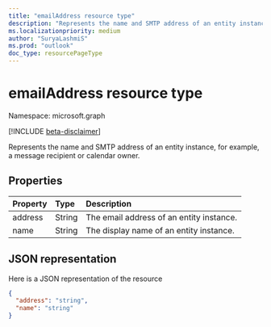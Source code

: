 ```yaml
---
title: "emailAddress resource type"
description: "Represents the name and SMTP address of an entity instance, for example, a message recipient or calendar owner."
ms.localizationpriority: medium
author: "SuryaLashmiS"
ms.prod: "outlook"
doc_type: resourcePageType
---
```


# emailAddress resource type

Namespace: microsoft.graph

[!INCLUDE [beta-disclaimer](../../includes/beta-disclaimer.md)]

Represents the name and SMTP address of an entity instance, for example, a message recipient or calendar owner.

## Properties
| Property	   | Type	|Description|
|:---------------|:--------|:----------|
|address|String|The email address of an entity instance.|
|name|String|The display name of an entity instance.|

## JSON representation

Here is a JSON representation of the resource

<!-- {
  "blockType": "resource",
  "optionalProperties": [

  ],
  "@odata.type": "microsoft.graph.emailAddress"
}-->

```json
{
  "address": "string",
  "name": "string"
}

```

<!-- uuid: 8fcb5dbc-d5aa-4681-8e31-b001d5168d79
2015-10-25 14:57:30 UTC -->
<!--
{
  "type": "#page.annotation",
  "description": "emailAddress resource",
  "keywords": "",
  "section": "documentation",
  "tocPath": "",
  "suppressions": []
}
-->


